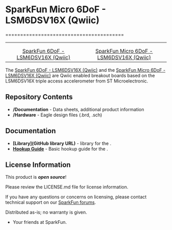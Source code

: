 # SparkFun Micro 6DoF - LSM6DSV16X (Qwiic)
========================================



<table class="table table-hover table-striped table-bordered">
    <tr>
        <th class="text-center"> 
        </th>
        <th class="text-center">
        </th>
    </tr>
    <tr align="center">
        <td><a href="https://www.sparkfun.com/products/21325"><img src="" alt=""></a></td>
        <td><a href="https://www.sparkfun.com/products/21336"><img src="" alt=""></a></td>
    </tr>
    <tr align="center">
        <td><a href="https://www.sparkfun.com/products/21325">SparkFun 6DoF - LSM6DSV16X (Qwiic)</a></td>
        <td><a href="https://www.sparkfun.com/products/21336">SparkFun Micro 6DoF - LSM6DSV16X (Qwiic)</a></td>
    </tr>
</table>

The [SparkFun 6DoF - LSM6DSV16X (Qwiic)](https://www.sparkfun.com/products/21325) and the [SparkFun Micro 6DoF - LSM6DSV16X (Qwiic)](https://www.sparkfun.com/products/21336) are Qwiic enabled breakout boards based on the LSM6DSV16X triple access accelerometer from ST Microelectronic. 

Repository Contents
-------------------

* **/Documentation** - Data sheets, additional product information
* **/Hardware** - Eagle design files (.brd, .sch)

Documentation
--------------
* **[Library](GitHub library URL)** - <LANGUAGE> library for the <PRODUCT NAME>.
* **[Hookup Guide](https://learn.sparkfun.com/tutorials/sparkfun-6dof-lsm6dsv16x-qwiic-hookup-guide)** - Basic hookup guide for the <PRODUCT NAME>.

License Information
-------------------

This product is _**open source**_! 

Please review the LICENSE.md file for license information. 

If you have any questions or concerns on licensing, please contact technical support on our [SparkFun forums](https://forum.sparkfun.com/viewforum.php?f=152).

Distributed as-is; no warranty is given.

- Your friends at SparkFun.

_<COLLABORATION CREDIT>_
